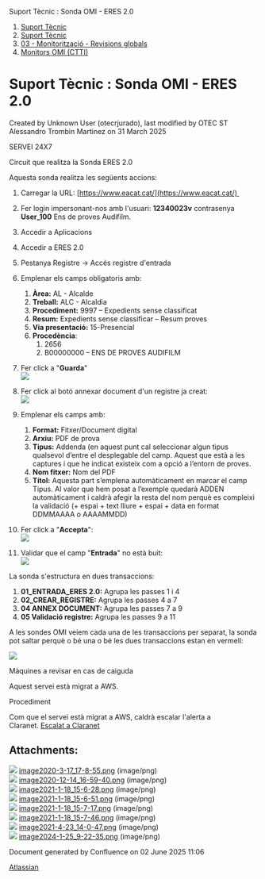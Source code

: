 Suport Tècnic : Sonda OMI - ERES 2.0  

1.  [Suport Tècnic](index.md)
2.  [Suport Tècnic](13893782.md)
3.  [03 - Monitorització - Revisions globals](26313327.md)
4.  [Monitors OMI (CTTI)](26313608.md)

Suport Tècnic : Sonda OMI - ERES 2.0
====================================

Created by Unknown User (otecrjurado), last modified by OTEC ST Alessandro Trombin Martinez on 31 March 2025

SERVEI 24X7

Circuit que realitza la Sonda ERES 2.0

Aquesta sonda realitza les següents accions:

1.  Carregar la URL: [https://www.eacat.cat/](https://www.eacat.cat/) 
2.  Fer login impersonant-nos amb l'usuari: **12340023v** contrasenya **User\_100** Ens de proves Audifilm.
3.  Accedir a Aplicacions
4.  Accedir a ERES 2.0
5.  Pestanya Registre → Accés registre d'entrada
6.  Emplenar els camps obligatoris amb:
    1.  **Àrea:** AL - Alcalde
    2.  **Treball:** ALC - Alcaldia
    3.  **Procediment:** 9997 – Expedients sense classificat
    4.  **Resum:** Expedients sense classificar – Resum proves
    5.  **Via presentació:** 15-Presencial
    6.  **Procedència**:
        1.  2656
        2.  B00000000 – ENS DE PROVES AUDIFILM
7.  Fer click a "**Guarda**"  
    ![](attachments/41520117/41520420.png)  
      
    
8.  Fer click al botó annexar document d'un registre ja creat:  
    ![](attachments/41520117/41520419.png)  
      
    
9.  Emplenar els camps amb:
    1.  **Format:** Fitxer/Document digital
    2.  **Arxiu:** PDF de prova
    3.  **Tipus:** Addenda (en aquest punt cal seleccionar algun tipus qualsevol d’entre el desplegable del camp. Aquest que està a les captures i que he indicat existeix com a opció a l’entorn de proves.
    4.  **Nom fitxer:** Nom del PDF
    5.  **Títol:** Aquesta part s’emplena automàticament en marcar el camp Tipus. Al valor que hem posat a l’exemple quedarà ADDEN automàticament i caldrà afegir la resta del nom perquè es compleixi la validació (+ espai + text lliure + espai + data en format DDMMAAAA o AAAAMMDD)
10.  Fer click a "**Accepta**":  
    ![](attachments/41520117/41520418.png)  
    
11.  Validar que el camp "**Entrada**" no està buit:  
    ![](attachments/41520117/41520417.png)  
    

La sonda s'estructura en dues transaccions:

1.  **01\_ENTRADA\_ERES 2.0:** Agrupa les passes 1 i 4
2.  **02\_CREAR\_REGISTRE:** Agrupa les passes 4 a 7
3.  **04 ANNEX DOCUMENT:** Agrupa les passes 7 a 9
4.  **05 Validació registre:** Agrupa les passes 9 a 11

A les sondes OMI veiem cada una de les transaccions per separat, la sonda pot saltar perquè o bé una o bé les dues transaccions estan en vermell:

![](attachments/41520117/41522683.png)

  

Màquines a revisar en cas de caiguda

Aquest servei està migrat a AWS.

Procediment

Com que el servei està migrat a AWS, caldrà escalar l'alerta a Claranet. [Escalat a Claranet](Escalat-a-Claranet_100008900.md)

Attachments:
------------

![](images/icons/bullet_blue.gif) [image2020-3-17\_17-8-55.png](attachments/41520117/41520118.png) (image/png)  
![](images/icons/bullet_blue.gif) [image2020-12-14\_16-59-40.png](attachments/41520117/41520120.png) (image/png)  
![](images/icons/bullet_blue.gif) [image2021-1-18\_15-6-28.png](attachments/41520117/41520417.png) (image/png)  
![](images/icons/bullet_blue.gif) [image2021-1-18\_15-6-51.png](attachments/41520117/41520418.png) (image/png)  
![](images/icons/bullet_blue.gif) [image2021-1-18\_15-7-17.png](attachments/41520117/41520419.png) (image/png)  
![](images/icons/bullet_blue.gif) [image2021-1-18\_15-7-46.png](attachments/41520117/41520420.png) (image/png)  
![](images/icons/bullet_blue.gif) [image2021-4-23\_14-0-47.png](attachments/41520117/41522683.png) (image/png)  
![](images/icons/bullet_blue.gif) [image2024-1-25\_9-22-35.png](attachments/41520117/100008961.png) (image/png)  

Document generated by Confluence on 02 June 2025 11:06

[Atlassian](http://www.atlassian.com/)